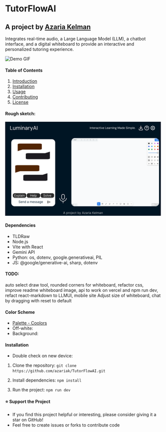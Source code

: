 # TutorFlowAI
## A project by [Azaria Kelman]((mailto:azaria.kelman@mail.utoronto.ca))
Integrates real-time audio, a Large Language Model (LLM), a chatbot interface, and a digital whiteboard to provide an interactive and personalized tutoring experience.

![Demo GIF](src\assets\Demos\TutorFlow-Demo.gif)

#### Table of Contents
1. [Introduction](#TutorFlowAI)
2. [Installation](#installation)
3. [Usage](#usage)
4. [Contributing](#contributing)
5. [License](#license)


#### Rough sketch:
![Figma](Figma.png)

#### Dependencies
- TLDRaw
- Node.js
- Vite with React
- Gemini API
- Python: os, dotenv, google.generativeai, PIL
- JS: @google/generative-ai, sharp, dotenv

#### TODO: 
auto select draw tool, rounded corners for whiteboard, refactor css, improve readme
whiteboard image, api to work on vercel and npm run dev, refact react-markdown to LLMUI, mobile site
Adjust size of whiteboard, chat by dragging with reset to default

#### Color Scheme
-  [Palette - Coolors](https://coolors.co/palette/001524-15616d-ffecd1-ff7d00-78290f)
- Off-white:
- Background:

#### Installation
- Double check on new device:
1. Clone the repository: `git clone https://github.com/azariak/TutorFlowAI.git`

2. Install dependencies: `npm install`

3. Run the project: `npm run dev`



#### ⭐ Support the Project
- If you find this project helpful or interesting, please consider giving it a star on GitHub! 
- Feel free to create issues or forks to contribute code
